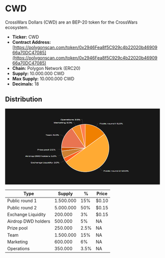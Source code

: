 # CWD

CrossWars Dollars (CWD) are an BEP-20 token for the CrossWars ecosystem. 

* **Ticker:** CWD
* **Contract Address:** [https://polygonscan.com/token/0x2946Fea8f5C929c4b22020b4690966a70DC47085](https://polygonscan.com/token/0x2946Fea8f5C929c4b22020b4690966a70DC47085) 
* **Chain:** Polygon Network \(ERC20\)
* **Supply:** 10.000.000 CWD
* **Max Supply:** 10.000.000 CWD
* **Decimals:** 18

## Distribution

![](/img/chart.png)

| Type 	| Supply 	| % 	| Price     |
|------	|--------------	|--------------| ---	|
|Public round 1      	|       1.500.000       	|   15%	| $0.10	|
|Public round 2      	|       5.000.000       	|   50%	| $0.15	|
|Exchange Liquidity      	|      200.000        	|   3%	| $0.15	|
|Airdrop DWD holders	|       500.000       	|   5%	| NA	|
|Prize pool      	|       250.000       	|   2.5%	| NA	|
|Team      	|      1.500.000        	|   15%	| NA	|
|Marketing      	|      600.000        	|   6%	| NA	|
|Operations      	|      350.000        	|   3.5%	| NA	|
